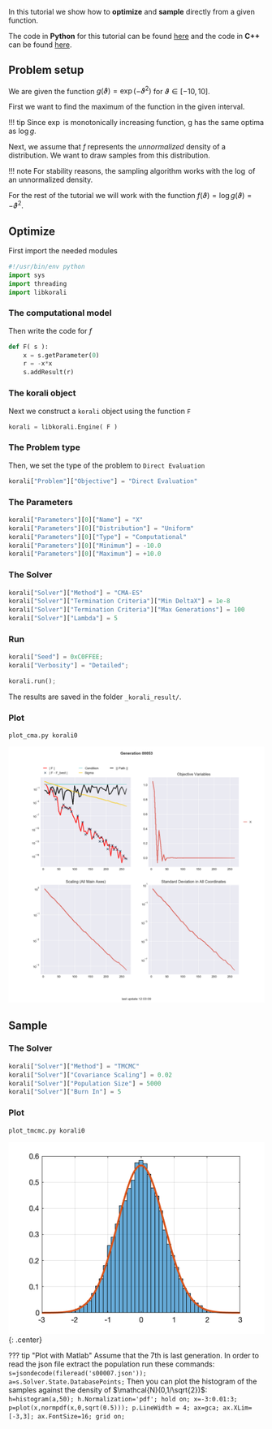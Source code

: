 

In this tutorial we show how to **optimize** and **sample** directly from a
given function.

The code in **Python** for this tutorial can be found [here](https://github.com/cselab/skorali/blob/master/examples/python/quick_start/direct.py) and the code in **C++** can be found [here](https://github.com/cselab/skorali/blob/master/examples/cxx/quick_start/direct.cpp).



## Problem setup
We are given the function $g(\vartheta)=\exp(-\vartheta^2)$ for $\vartheta\in[-10,10]$.

First we want to find the maximum of the function in the given interval.

!!! tip
    Since $\exp$ is monotonically increasing function, g has the same optima
    as $\log g$.

Next, we assume that $f$ represents the *unnormalized* density of a distribution.
We want to draw samples from this distribution.

!!! note
    For stability reasons, the sampling algorithm works with the $\log$ of an unnormalized density.

For the rest of the tutorial we will work with the function $f(\vartheta)=\log g(\vartheta) = -\vartheta^2$.


## Optimize

First import the needed modules
```python
#!/usr/bin/env python
import sys
import threading
import libkorali
```

###  The computational model
Then write the code for $f$
```python
def F( s ):
    x = s.getParameter(0)
    r = -x*x
    s.addResult(r)
```


###  The korali object

Next we construct a `korali` object using the function `F`
```python
korali = libkorali.Engine( F )
```

###  The Problem type
Then, we set the type of the problem to `Direct Evaluation`
```python
korali["Problem"]["Objective"] = "Direct Evaluation"
```

###  The Parameters
```python
korali["Parameters"][0]["Name"] = "X"
korali["Parameters"][0]["Distribution"] = "Uniform"
korali["Parameters"][0]["Type"] = "Computational"
korali["Parameters"][0]["Minimum"] = -10.0
korali["Parameters"][0]["Maximum"] = +10.0
```

###  The Solver
```python
korali["Solver"]["Method"] = "CMA-ES"
korali["Solver"]["Termination Criteria"]["Min DeltaX"] = 1e-8
korali["Solver"]["Termination Criteria"]["Max Generations"] = 100
korali["Solver"]["Lambda"] = 5
```

###  Run
```python
korali["Seed"] = 0xC0FFEE;
korali["Verbosity"] = "Detailed";
```


```python
korali.run();
```

The results are saved in the folder `_korali_result/`.

###  Plot

```sh
plot_cma.py korali0
```

![figure](direct-cma.png)






## Sample

###  The Solver

```python
korali["Solver"]["Method"] = "TMCMC"
korali["Solver"]["Covariance Scaling"] = 0.02
korali["Solver"]["Population Size"] = 5000
korali["Solver"]["Burn In"] = 5
```

###  Plot

```sh
plot_tmcmc.py korali0
```

![figure](direct-tmcmc.png){: .center}


??? tip "Plot with Matlab"
    Assume that the 7th is last generation. In order to read the json file extract
    the population run these commands:
    ```
    s=jsondecode(fileread('s00007.json'));
    a=s.Solver.State.DatabasePoints;
    ```
    Then you can plot the histogram of the samples against the density of
    $\mathcal{N}(0,1/\sqrt{2})$:
    ```
    h=histogram(a,50);
    h.Normalization='pdf';
    hold on;
    x=-3:0.01:3;
    p=plot(x,normpdf(x,0,sqrt(0.5)));
    p.LineWidth = 4;
    ax=gca;
    ax.XLim=[-3,3];
    ax.FontSize=16;
    grid on;
    ```

